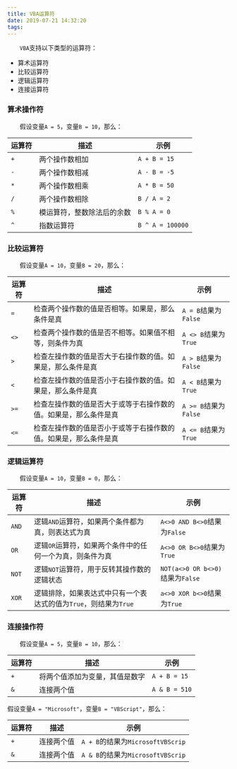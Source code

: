 ```yaml
---
title: VBA运算符
date: 2019-07-21 14:32:20
tags:
---
```

&emsp;&emsp;`VBA`支持以下类型的运算符：

- 算术运算符
- 比较运算符
- 逻辑运算符
- 连接运算符

### 算术操作符

&emsp;&emsp;假设变量`A = 5`，变量`B = 10`，那么：

运算符 | 描述                      | 示例
-------|--------------------------|----
`+`    | 两个操作数相加            | `A + B = 15`
`-`    | 两个操作数相减            | `A - B = -5`
`*`    | 两个操作数相乘            | `A * B = 50`
`/`    | 两个操作数相除            | `B / A = 2`
`%`    | 模运算符，整数除法后的余数 | `B % A = 0`
`^`    | 指数运算符                | `B ^ A = 100000`
<!--more-->
### 比较运算符

&emsp;&emsp;假设变量`A = 10`，变量`B = 20`，那么：

运算符 | 描述                                                       | 示例
------|------------------------------------------------------------|-----
`=`   | 检查两个操作数的值是否相等。如果是，那么条件是真               | `A = B`结果为`False`
`<>`  | 检查两个操作数的值是否不相等。如果值不相等，则条件为真          | `A <> B`结果为`True`
`>`   | 检查左操作数的值是否大于右操作数的值。如果是，那么条件是真      | `A > B`结果为`False`
`<`   | 检查左操作数的值是否小于右操作数的值。如果是，那么条件是真      | `A < B`结果为`True`
`>=`  | 检查左操作数的值是否大于或等于右操作数的值。如果是，那么条件是真 | `A >= B`结果为`False`
`<=`  | 检查左操作数的值是否小于或等于右操作数的值。如果是，那么条件是真 | `A <= B`结果为`True`

### 逻辑运算符

&emsp;&emsp;假设变量`A = 10`，变量`B = 0`，那么：

运算符 | 描述                                                        | 示例
------|-------------------------------------------------------------|-----
`AND` | 逻辑`AND`运算符，如果两个条件都为真，则表达式为真               | `A<>0 AND B<>0`结果为`False`
`OR`  | 逻辑`OR`运算符，如果两个条件中的任何一个为真，则条件为真         | `A<>0 OR B<>0`结果为`True`
`NOT` | 逻辑`NOT`运算符，用于反转其操作数的逻辑状态                     | `NOT(a<>0 OR b<>0)`结果为`False`
`XOR` | 逻辑排除，如果表达式中只有一个表达式的值为`True`，则结果为`True` | `a<>0 XOR b<>0`结果为`True`

### 连接操作符

&emsp;&emsp;假设变量`A = 5`，变量`B = 10`，那么：

运算符 | 描述                        | 示例
------|-----------------------------|-----
`+`   | 将两个值添加为变量，其值是数字 | `A + B = 15`
`&`   | 连接两个值                   | `A & B = 510`

假设变量`A = "Microsoft"`，变量`B = "VBScript"`，那么：

运算符 | 描述      | 示例
------|-----------|-----
`+`   | 连接两个值 | `A + B`的结果为`MicrosoftVBScrip`
`&`   | 连接两个值 | `A & B`的结果为`MicrosoftVBScrip`